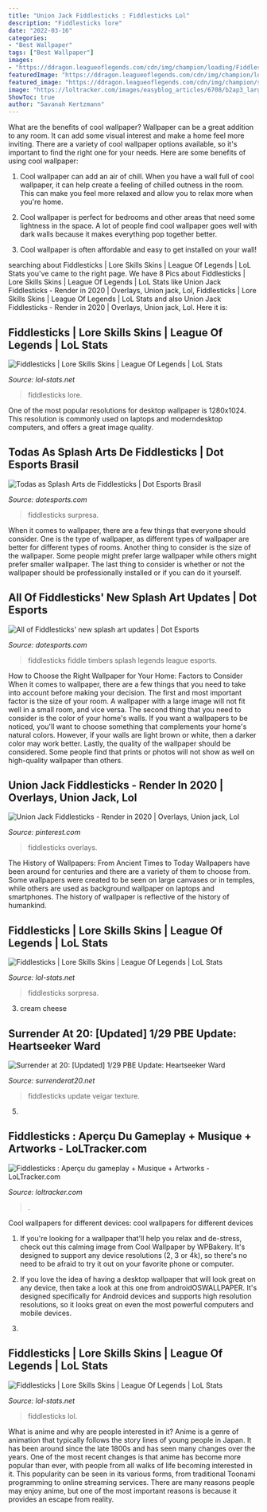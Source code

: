 ```yaml
---
title: "Union Jack Fiddlesticks : Fiddlesticks Lol"
description: "Fiddlesticks lore"
date: "2022-03-16"
categories:
- "Best Wallpaper"
tags: ["Best Wallpaper"]
images:
- "https://ddragon.leagueoflegends.com/cdn/img/champion/loading/Fiddlesticks_7.jpg"
featuredImage: "https://ddragon.leagueoflegends.com/cdn/img/champion/loading/Fiddlesticks_7.jpg"
featured_image: "https://ddragon.leagueoflegends.com/cdn/img/champion/splash/Fiddlesticks_9.jpg"
image: "https://loltracker.com/images/easyblog_articles/6708/b2ap3_large_fidle5.png"
ShowToc: true
author: "Savanah Kertzmann"
---
```



What are the benefits of cool wallpaper?
Wallpaper can be a great addition to any room. It can add some visual interest and make a home feel more inviting. There are a variety of cool wallpaper options available, so it's important to find the right one for your needs. Here are some benefits of using cool wallpaper: 
1. Cool wallpaper can add an air of chill. When you have a wall full of cool wallpaper, it can help create a feeling of chilled outness in the room. This can make you feel more relaxed and allow you to relax more when you're home. 

2. Cool wallpaper is perfect for bedrooms and other areas that need some lightness in the space. A lot of people find cool wallpaper goes well with dark walls because it makes everything pop together better. 

3. Cool wallpaper is often affordable and easy to get installed on your wall!

	

		
searching about Fiddlesticks | Lore Skills Skins | League Of Legends | LoL Stats you've came to the right page. We have 8 Pics about Fiddlesticks | Lore Skills Skins | League Of Legends | LoL Stats like Union Jack Fiddlesticks - Render in 2020 | Overlays, Union jack, Lol, Fiddlesticks | Lore Skills Skins | League Of Legends | LoL Stats and also Union Jack Fiddlesticks - Render in 2020 | Overlays, Union jack, Lol. Here it is:
		
    
## Fiddlesticks | Lore Skills Skins | League Of Legends | LoL Stats

<img loading=lazy src="https://ddragon.leagueoflegends.com/cdn/img/champion/splash/Fiddlesticks_3.jpg" onerror="this.onerror=null;this.src='https://tse1.mm.bing.net/th?id=OIP.PbkzncY9VxMQUHCTyPnMOAHaEX&amp;pid=15.1';" alt="Fiddlesticks | Lore Skills Skins | League Of Legends | LoL Stats">

_Source: lol-stats.net_

>fiddlesticks lore. 

	

One of the most popular resolutions for desktop wallpaper is 1280x1024. This resolution is commonly used on laptops and moderndesktop computers, and offers a great image quality.

    
## Todas As Splash Arts De Fiddlesticks | Dot Esports Brasil

<img loading=lazy src="https://dotesports-media.nyc3.cdn.digitaloceanspaces.com/wp-content/uploads/2020/03/14170451/4-1024x576.png" onerror="this.onerror=null;this.src='https://tse3.mm.bing.net/th?id=OIP.b2gD7c5dnQjj_-y08L36nwHaEK&amp;pid=15.1';" alt="Todas as Splash Arts de Fiddlesticks | Dot Esports Brasil">

_Source: dotesports.com_

>fiddlesticks surpresa. 

	

When it comes to wallpaper, there are a few things that everyone should consider. One is the type of wallpaper, as different types of wallpaper are better for different types of rooms. Another thing to consider is the size of the wallpaper. Some people might prefer large wallpaper while others might prefer smaller wallpaper. The last thing to consider is whether or not the wallpaper should be professionally installed or if you can do it yourself.

    
## All Of Fiddlesticks&#039; New Splash Art Updates | Dot Esports

<img loading=lazy src="https://cdn1.dotesports.com/wp-content/uploads/2020/03/14170841/9-1024x576.png" onerror="this.onerror=null;this.src='https://tse2.mm.bing.net/th?id=OIP.yU0n37MX2ua0tjwYkgW-cwHaEK&amp;pid=15.1';" alt="All of Fiddlesticks&#039; new splash art updates | Dot Esports">

_Source: dotesports.com_

>fiddlesticks fiddle timbers splash legends league esports. 

	

How to Choose the Right Wallpaper for Your Home: Factors to Consider
When it comes to wallpaper, there are a few things that you need to take into account before making your decision. The first and most important factor is the size of your room. A wallpaper with a large image will not fit well in a small room, and vice versa. 
The second thing that you need to consider is the color of your home's walls. If you want a wallpapers to be noticed, you'll want to choose something that complements your home's natural colors. However, if your walls are light brown or white, then a darker color may work better. 
Lastly, the quality of the wallpaper should be considered. Some people find that prints or photos will not show as well on high-quality wallpaper than others.

    
## Union Jack Fiddlesticks - Render In 2020 | Overlays, Union Jack, Lol

<img loading=lazy src="https://i.pinimg.com/736x/44/de/9f/44de9f89c9994277dec954e0a495d3c2.jpg" onerror="this.onerror=null;this.src='https://tse2.mm.bing.net/th?id=OIP.YC3GowXgBP_JoQptWBZ-GgHaEK&amp;pid=15.1';" alt="Union Jack Fiddlesticks - Render in 2020 | Overlays, Union jack, Lol">

_Source: pinterest.com_

>fiddlesticks overlays. 

	

The History of Wallpapers: From Ancient Times to Today
Wallpapers have been around for centuries and there are a variety of them to choose from. Some wallpapers were created to be seen on large canvases or in temples, while others are used as background wallpaper on laptops and smartphones. The history of wallpaper is reflective of the history of humankind.

    
## Fiddlesticks | Lore Skills Skins | League Of Legends | LoL Stats

<img loading=lazy src="https://ddragon.leagueoflegends.com/cdn/img/champion/splash/Fiddlesticks_9.jpg" onerror="this.onerror=null;this.src='https://tse3.mm.bing.net/th?id=OIP.V4ecv_KpdS5yXtHtd769BwHaEX&amp;pid=15.1';" alt="Fiddlesticks | Lore Skills Skins | League Of Legends | LoL Stats">

_Source: lol-stats.net_

>fiddlesticks sorpresa. 

	

3. cream cheese 

    
## Surrender At 20: [Updated] 1/29 PBE Update: Heartseeker Ward

<img loading=lazy src="http://1.bp.blogspot.com/-h2-1_BhQAQc/VMqQRBo5hLI/AAAAAAAAi88/buJaDADaY3Q/s1600/fiddlebaseturn.jpg" onerror="this.onerror=null;this.src='https://tse1.mm.bing.net/th?id=OIP.fqY4Uu8EGX_tSifW9mCR3AHaCg&amp;pid=15.1';" alt="Surrender at 20: [Updated] 1/29 PBE Update: Heartseeker Ward">

_Source: surrenderat20.net_

>fiddlesticks update veigar texture. 

	

5.

    
## Fiddlesticks : Aperçu Du Gameplay + Musique + Artworks - LoLTracker.com

<img loading=lazy src="https://loltracker.com/images/easyblog_articles/6708/b2ap3_large_fidle5.png" onerror="this.onerror=null;this.src='https://tse3.mm.bing.net/th?id=OIP.q4qjCbA5by0B11FXjU054AHaEK&amp;pid=15.1';" alt="Fiddlesticks : Aperçu du gameplay + Musique + Artworks - LoLTracker.com">

_Source: loltracker.com_

>. 

	

Cool wallpapers for different devices:
cool wallpapers for different devices 

1. If you're looking for a wallpaper that'll help you relax and de-stress, check out this calming image from Cool Wallpaper by WPBakery. It's designed to support any device resolutions (2, 3 or 4k), so there's no need to be afraid to try it out on your favorite phone or computer.

2. If you love the idea of having a desktop wallpaper that will look great on any device, then take a look at this one from androidOSWALLPAPER. It's designed specifically for Android devices and supports high resolution resolutions, so it looks great on even the most powerful computers and mobile devices.

3.

    
## Fiddlesticks | Lore Skills Skins | League Of Legends | LoL Stats

<img loading=lazy src="https://ddragon.leagueoflegends.com/cdn/img/champion/loading/Fiddlesticks_7.jpg" onerror="this.onerror=null;this.src='https://tse1.mm.bing.net/th?id=OIP.f_6fUFhoxpOB5B-_y7bT5gAAAA&amp;pid=15.1';" alt="Fiddlesticks | Lore Skills Skins | League Of Legends | LoL Stats">

_Source: lol-stats.net_

>fiddlesticks lol. 

	

What is anime and why are people interested in it?
Anime is a genre of animation that typically follows the story lines of young people in Japan. It has been around since the late 1800s and has seen many changes over the years. One of the most recent changes is that anime has become more popular than ever, with people from all walks of life becoming interested in it. This popularity can be seen in its various forms, from traditional Toonami programming to online streaming services. There are many reasons people may enjoy anime, but one of the most important reasons is because it provides an escape from reality.

